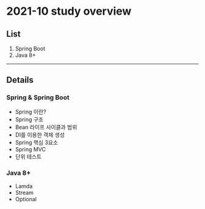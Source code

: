 # 2021-10 study overview 

## List
1. Spring Boot
2. Java 8+
 
 - - - 
## Details
### Spring & Spring Boot 
- Spring 이란?  
- Spring 구조
- Bean 라이프 사이클과 범위
- DI를 이용한 객체 생성
- Spring 핵심 3요소
- Spring MVC 
- 단위 테스트  

### Java 8+
- Lamda
- Stream
- Optional
    


